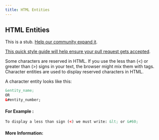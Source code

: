 ```yaml
---
title: HTML Entities
---
```

## HTML Entities

This is a stub. <a href='https://github.com/freecodecamp/guides/tree/master/src/pages/html/html-entities/index.md' target='_blank' rel='nofollow'>Help our community expand it</a>.

<a href='https://github.com/freecodecamp/guides/blob/master/README.md' target='_blank' rel='nofollow'>This quick style guide will help ensure your pull request gets accepted</a>.

<!-- The article goes here, in GitHub-flavored Markdown. Feel free to add YouTube videos, images, and CodePen/JSBin embeds  -->

Some characters are reserved in HTML. If you use the less than (<) or greater than (>) signs in your text, the browser might mix them with tags. Character entities are used to display reserved characters in HTML.

A character entity looks like this:

```html
&entity_name;
OR
&#entity_number;
```

#### For Example :
```html
To display a less than sign (<) we must write: &lt; or &#60;
```        

#### More Information:
<!-- Please add any articles you think might be helpful to read before writing the article -->


